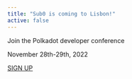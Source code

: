 ```yaml
---
title: "Sub0 is coming to Lisbon!"
active: false
---
```


Join the Polkadot developer conference

November 28th-29th, 2022

[SIGN UP](https://sub0.polkadot.network/?utm_source=docs.substrate.io&utm_medium=referral&utm_campaign=sub0%202022&utm_content=notification%20banner%20docs)
